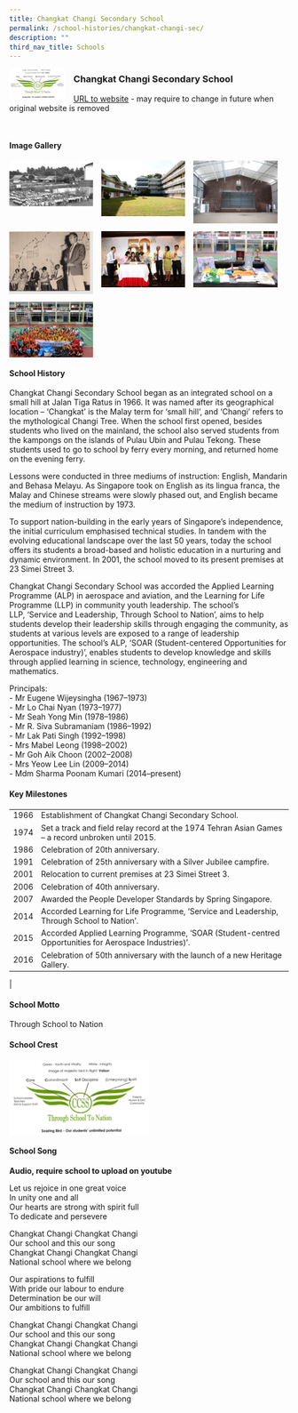 ```yaml
---
title: Changkat Changi Secondary School
permalink: /school-histories/changkat-changi-sec/
description: ""
third_nav_title: Schools
---
```

<img src="/images/changkatchangisec1.jpg" style="width:20%;margin-right:15px;" align = "left">

### **Changkat Changi Secondary School**
[URL to website](http://www.changkatchangisec.moe.edu.sg/) - may require to change in future when original website is removed

<br clear="left">

#### **Image Gallery**

<p><a href="https://staging.d1yxymztqoj7qn.amplifyapp.com/images/changkatchangisec2.jpg">  
<img src="/images/changkatchangisec2.jpg" style="width:30%;margin-right:15px;" align = "left">
</a></p>

<p><a href="https://staging.d1yxymztqoj7qn.amplifyapp.com/images/changkatchangisec3.jpg">  
<img src="/images/changkatchangisec3.jpg" style="width:30%;margin-right:15px;" align = "left">
</a></p>

<p><a href="https://staging.d1yxymztqoj7qn.amplifyapp.com/images/changkatchangisec4.jpg">  
<img src="/images/changkatchangisec4.jpg" style="width:30%;margin-right:15px;" align = "left">
</a></p>

<br clear="left">

<p><a href="https://staging.d1yxymztqoj7qn.amplifyapp.com/images/changkatchangisec5.jpg">  
<img src="/images/changkatchangisec5.jpg" style="width:30%;margin-right:15px;" align = "left">
</a></p>

<p><a href="https://staging.d1yxymztqoj7qn.amplifyapp.com/images/changkatchangisec6.jpg">  
<img src="/images/changkatchangisec6.jpg" style="width:30%;margin-right:15px;" align = "left">
</a></p>

<p><a href="https://staging.d1yxymztqoj7qn.amplifyapp.com/images/changkatchangisec7.jpg">  
<img src="/images/changkatchangisec7.jpg" style="width:30%;margin-right:15px;" align = "left">
</a></p>

<br clear="left">

<p><a href="https://staging.d1yxymztqoj7qn.amplifyapp.com/images/changkatchangisec8.jpg">  
<img src="/images/changkatchangisec8.jpg" style="width:30%;margin-right:15px;" align = "left">
</a></p>

<br clear="left">

#### **School History**
Changkat Changi Secondary School began as an integrated school on a small hill at Jalan Tiga Ratus in 1966. It was named after its geographical location – ‘Changkat’ is the Malay term for ‘small hill’, and ‘Changi’ refers to the mythological Changi Tree. When the school first opened, besides students who lived on the mainland, the school also served students from the kampongs on the islands of Pulau Ubin and Pulau Tekong. These students used to go to school by ferry every morning, and returned home on the evening ferry.

Lessons were conducted in three mediums of instruction: English, Mandarin and Behasa Melayu. As Singapore took on English as its lingua franca, the Malay and Chinese streams were slowly phased out, and English became the medium of instruction by 1973.

To support nation-building in the early years of Singapore’s independence, the initial curriculum emphasised technical studies. In tandem with the evolving educational landscape over the last 50 years, today the school offers its students a broad-based and holistic education in a nurturing and dynamic environment. In 2001, the school moved to its present premises at 23 Simei Street 3.

Changkat Changi Secondary School was accorded the Applied Learning Programme (ALP) in aerospace and aviation, and the Learning for Life Programme (LLP) in community youth leadership. The school’s LLP, ‘Service and Leadership, Through School to Nation’, aims to help students develop their leadership skills through engaging the community, as students at various levels are exposed to a range of leadership opportunities. The school’s ALP, ‘SOAR (Student-centered Opportunities for Aerospace industry)’, enables students to develop knowledge and skills through applied learning in science, technology, engineering and mathematics.

Principals:<br>
\- Mr Eugene Wijeysingha (1967–1973)<br>
\- Mr Lo Chai Nyan (1973–1977)<br>
\- Mr Seah Yong Min (1978–1986)<br>
\- Mr R. Siva Subramaniam (1986–1992)<br>
\- Mr Lak Pati Singh (1992–1998)<br>
\- Mrs Mabel Leong (1998–2002)<br>
\- Mr Goh Aik Choon (2002–2008)<br>
\- Mrs Yeow Lee Lin (2009–2014)<br>
\- Mdm Sharma Poonam Kumari (2014–present)

#### **Key Milestones**

|  |  |
|:---:|---|
| 1966 | Establishment of Changkat Changi Secondary School. |
| 1974 | Set a track and field relay record at the 1974 Tehran Asian Games – a record unbroken until 2015. |
| 1986 | Celebration of 20th anniversary. |
| 1991 | Celebration of 25th anniversary with a Silver Jubilee campfire. |
| 2001 | Relocation to current premises at 23 Simei Street 3. |
| 2006 | Celebration of 40th anniversary. |
| 2007 | Awarded the People Developer Standards by Spring Singapore. |
| 2014 | Accorded Learning for Life Programme, ‘Service and Leadership, Through School to Nation’. |
| 2015 | Accorded Applied Learning Programme, ‘SOAR (Student-centred Opportunities for Aerospace Industries)’. |
| 2016 | Celebration of 50th anniversary with the launch of a new Heritage Gallery. |
|

#### **School Motto**
Through School to Nation

#### **School Crest**
<img src="/images/changkatchangisec1.jpg" style="width:50%;margin-right:15px;" align = "left">

<br clear="left">

#### **School Song**
**Audio, require school to upload on youtube**

Let us rejoice in one great voice<br>
In unity one and all<br>
Our hearts are strong with spirit full<br>
To dedicate and persevere
 
Changkat Changi Changkat Changi<br>
Our school and this our song<br>
Changkat Changi Changkat Changi<br>
National school where we belong

Our aspirations to fulfill<br>
With pride our labour to endure<br>
Determination be our will<br>
Our ambitions to fulfill

Changkat Changi Changkat Changi<br>
Our school and this our song<br>
Changkat Changi Changkat Changi<br>
National school where we belong

Changkat Changi Changkat Changi<br>
Our school and this our song<br>
Changkat Changi Changkat Changi<br>
National school where we belong